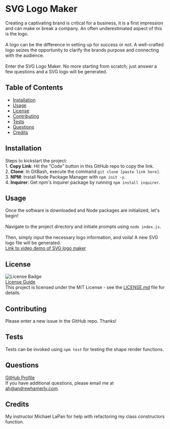 # SVG Logo Maker
  Creating a captivating brand is critical for a business, it is a first impression and can make or break a company. An often underestimated aspect of this is the logo.<br /><br />A logo can be the difference in setting up for success or not. A well-crafted logo seizes the opportunity to clarify the brands purpose and connecting with the audience.<br /><br />Enter the SVG Logo Maker. No more starting from scratch; just answer a few questions and a SVG logo will be generated.
  ## Table of Contents
  - [Installation](#installation)
  - [Usage](#usage)
  - [License](#license)
  - [Contributing](#contributing)
  - [Tests](#tests)
  - [Questions](#questions)
  - [Credits](#credits)
  ## Installation
  Steps to kickstart the project:<br />1. **Copy Link**: Hit the "Code" button in this GitHub repo to copy the link.<br />2. **Clone**: In GitBash, execute the command `git clone [paste link here]`.<br />3. **NPM**: Install Node Package Manager with `npm init -y`.<br />4. **Inquirer**: Get npm's inquirer package by running `npm install inquirer`.
  ## Usage
  Once the software is downloaded and Node packages are initialized, let's begin!<br /><br />Navigate to the project directory and initiate prompts using `node index.js`.<br /><br />Then, simply input the necessary logo information, and voila! A new SVG logo file will be generated.<br />
  [Link to video demo of SVG logo maker](https://drive.google.com/file/d/1GoBCQwLV76jZvleik9_yfHkpyXrFFOJJ/view?usp=drive_link)
  ## License
  ![License Badge](https://img.shields.io/badge/License-MIT-yellow.svg)<br />
  [License Guide](https://opensource.org/licenses/MIT)<br />
  This project is licensed under the MIT License - see the [LICENSE.md](LICENSE.md) file for details.
  ## Contributing
  Please enter a new issue in the GitHub repo. Thanks!
  ## Tests
  Tests can be invoked using `npm test` for testing the shape render functions.
  ## Questions
  [GitHub Profile](https://github.com/andrewhamerly)<br />
  If you have additional questions, please email me at ah@andrewhamerly.com.
  ## Credits
  My instructor Michael LaPan for help with refactoring my class constructors function.